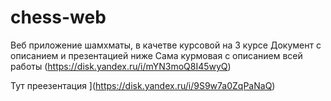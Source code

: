 # chess-web  
Веб приложение шамхматы, в качетве курсовой на 3 курсе
Документ с описанием и презентацией ниже
Сама курмовая с описанием всей работы
(https://disk.yandex.ru/i/mYN3moQ8I45wyQ)

Тут преезентация
](https://disk.yandex.ru/i/9S9w7a0ZqPaNaQ)
